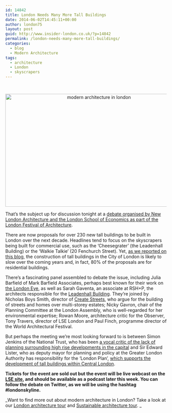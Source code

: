```yaml
---
id: 14842
title: London Needs Many More Tall Buildings
date: 2014-06-02T14:45:11+00:00
author: london75
layout: post
guid: http://www.insider-london.co.uk/?p=14842
permalink: /london-needs-many-more-tall-buildings/
categories:
  - blog
  - Modern Architecture
tags:
  - architecture
  - London
  - skyscrapers
---
```

&nbsp;

<p style="text-align: center;">
  <a href="http://www.insider-london.co.uk/wp-content/uploads/2014/06/modern-architecture-in-london1.jpg"><img class="alignnone size-full wp-image-14895" src="http://www.insider-london.co.uk/wp-content/uploads/2014/06/modern-architecture-in-london1.jpg" alt="modern architecture in london" width="569" height="352" /></a>
</p>

That’s the subject up for discussion tonight at a <a href="http://www.lse.ac.uk/publicEvents/events/2014/06/20140602t1830vPT.aspx" target="_blank">debate organised by New London Architecture and the London School of Economi</a><a href="http://www.lse.ac.uk/publicEvents/events/2014/06/20140602t1830vPT.aspx" target="_blank">cs as part of the London Festival of Architecture</a>.

There are now proposals for over 230 new tall buildings to be built in London over the next decade. Headlines tend to focus on the skyscrapers being built for commercial use, such as the ‘Cheesegrater’ (the Leadenhall Building) or the ‘Walkie Talkie’ (20 Fenchurch Street). Yet, <a href="http://www.insider-london.co.uk/2012/11/05/london-skyscrapers-future-city-of-london-development/" target="_blank">as we reported on this blog</a>, the construction of tall buildings in the City of London is likely to slow over the coming years and, in fact, 80% of the proposals are for residential buildings.

There’s a fascinating panel assembled to debate the issue, including Julia Barfield of Mark Barfield Associates, perhaps best known for their work on <a href="http://www.marksbarfield.com/#/projects/london-eye?filter=location&locale=ldn" target="_blank">the London Eye</a>, as well as Sarah Gaventa, an associate at RSH+P, the architects responsible for the <a href="http://www.rsh-p.com/render.aspx?siteID=1&navIDs=1,4,25,361,366" target="_blank">Leadenhall Building</a>. They’re joined by Nicholas Boys Smith, director of <a href="http://www.createstreets.com/why/4579560003" target="_blank">Create Streets</a>, who argue for the building of streets and homes over multi-storey estates; Nicky Gavron, chair of the Planning Committee at the London Assembly, who is well-regarded for her environmental expertise; Rowan Moore, architecture critic for the Observer, Tony Travers, director of LSE London and Paul Finch, programme director of the World Architectural Festival.

But perhaps the meeting we’re most looking forward to is between Simon Jenkins of the National Trust, who has been <a href="http://www.standard.co.uk/comment/simon-jenkins-taking-action-now-over-our-skyline-is-too-little-too-late-9227812.html" target="_blank">a vocal critic of the lack of planning surrounding high rise developments in the capital</a> and Sir Edward Lister, who as deputy mayor for planning and policy at the Greater London Authority has responsibility for the ‘London Plan’, <a href="http://www.insider-london.co.uk/2012/11/05/skyscrapers-london-development-future-central-london/" target="_blank">which supports the development of tall buildings within Central London</a>.

**Tickets for the event are sold out but the event will be live webcast on the <a href="http://www.lse.ac.uk/publicEvents/events/2014/06/20140602t1830vPT.aspx" target="_blank">LSE site</a>, and should be available as a podcast later this week. You can follow the debate on Twitter, as we will be using the hashtag #londonskyline.**

_Want to find more out about modern architecture in London? Take a look at our <a href="http://www.insider-london.co.uk/london-architecture-walking-tours/" target="_blank">London architecture tour</a> and <a href="http://www.insider-london.co.uk/sustainable-green-building-london-tours-2/" target="_blank">Sustainable architecture tour</a>. _
